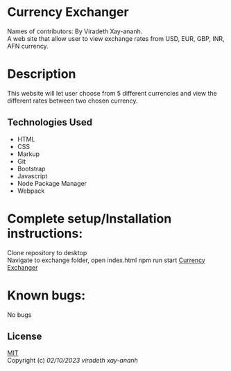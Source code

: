 # Currency Exchanger

Names of contributors: By Viradeth Xay-ananh.  
A web site that allow user to view exchange rates from USD, EUR, GBP, INR, AFN currency.

# Description 
This website will let user choose from 5 different currencies and view the different rates between two chosen currency.  

## Technologies Used
* HTML
* CSS
* Markup
* Git
* Bootstrap
* Javascript
*  Node Package Manager
*  Webpack

# Complete setup/Installation instructions:
Clone repository to desktop   
Navigate to exchange folder, open index.html 
npm run start
[Currency Exchanger](https://xayananh4.github.io/currency-exchange/)   


# Known bugs: 
No bugs 

## License

[MIT](https://opensource.org/licenses/MIT)  
Copyright (c) _02/10/2023_ _viradeth xay-ananh_